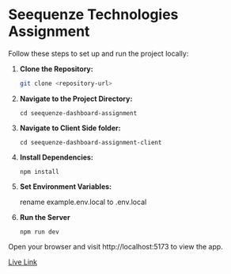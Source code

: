 # Seequenze Technologies Assignment

Follow these steps to set up and run the project locally:

1. **Clone the Repository:**

   ```bash
   git clone <repository-url>
   ```

2. **Navigate to the Project Directory:**

   ```
   cd seequenze-dashboard-assignment
   ```

3. **Navigate to Client Side folder:**

   ```
   cd seequenze-dashboard-assignment-client
   ```

4. **Install Dependencies:**

   ```
   npm install
   ```

5. **Set Environment Variables:**

   rename example.env.local to .env.local

6. **Run the Server**

   ```
   npm run dev
   ```

Open your browser and visit http://localhost:5173 to view the app.

[Live Link](https://seequenze-assignment.netlify.app)
